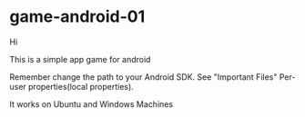 # game-android-01


Hi

This is a simple app game for android

Remember change the path to your Android SDK. See "Important Files" Per-user properties(local properties).

It works on Ubuntu and Windows Machines
